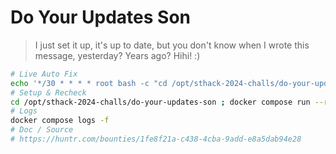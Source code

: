 # Do Your Updates Son

> I just set it up, it's up to date, but you don't know when I wrote this message, yesterday? Years ago? Hihi! :)

```bash
# Live Auto Fix
echo '*/30 * * * * root bash -c "cd /opt/sthack-2024-challs/do-your-updates-son ; docker compose run --rm -it --volume /opt/sthack-2024-challs/do-your-updates-son:/host -w /host --entrypoint /bin/bash mlflow -x exploit.sh ; docker compose down --remove-orphans --volumes ; docker compose up --build --remove-orphans -d"' | tee -a /etc/crontab
# Setup & Recheck
cd /opt/sthack-2024-challs/do-your-updates-son ; docker compose run --rm -it --volume "$PWD:/host" -w /host --entrypoint /bin/bash mlflow -x exploit.sh ; docker compose down --remove-orphans --volumes ; docker compose up --build --remove-orphans -d
# Logs
docker compose logs -f
# Doc / Source
# https://huntr.com/bounties/1fe8f21a-c438-4cba-9add-e8a5dab94e28
```
